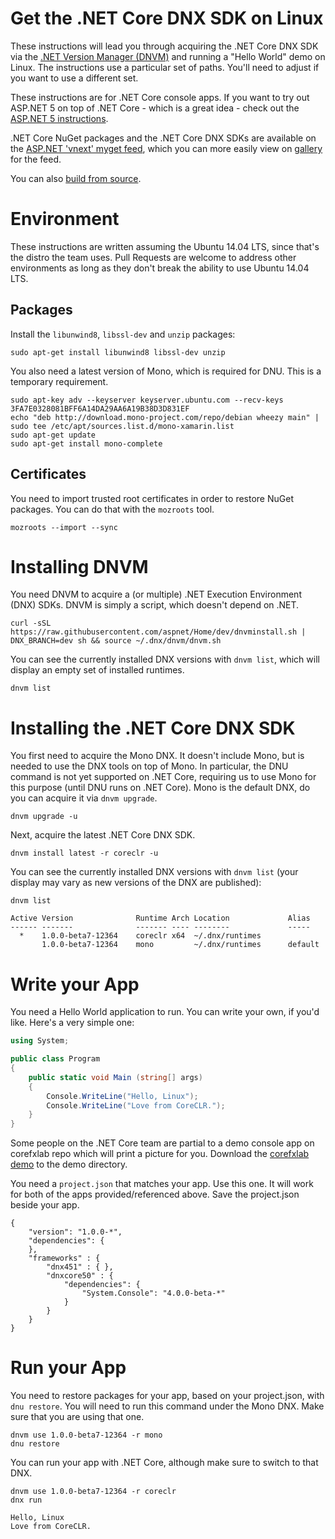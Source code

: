 Get the .NET Core DNX SDK on Linux
==================================

These instructions will lead you through acquiring the .NET Core DNX SDK via the [.NET Version Manager (DNVM)](https://github.com/aspnet/dnvm)  and running a "Hello World" demo on Linux. The instructions use a particular set of paths. You'll need to adjust if you want to use a different set.

These instructions are for .NET Core console apps. If you want to try out ASP.NET 5 on top of .NET Core - which is a great idea - check out the [ASP.NET 5 instructions](https://github.com/aspnet/home).

.NET Core NuGet packages and the .NET Core DNX SDKs are available on the [ASP.NET 'vnext' myget feed](https://www.myget.org/F/aspnetvnext), which you can more easily view on [gallery](https://www.myget.org/gallery/aspnetvnext) for the feed.

You can also [build from source](../building/linux-instructions.md). 

Environment
===========

These instructions are written assuming the Ubuntu 14.04 LTS, since that's the distro the team uses. Pull Requests are welcome to address other environments as long as they don't break the ability to use Ubuntu 14.04 LTS.

Packages
--------

Install the `libunwind8`, `libssl-dev` and `unzip` packages:

	sudo apt-get install libunwind8 libssl-dev unzip

You also need a latest version of Mono, which is required for DNU. This is a temporary requirement.

	sudo apt-key adv --keyserver keyserver.ubuntu.com --recv-keys 3FA7E0328081BFF6A14DA29AA6A19B38D3D831EF
	echo "deb http://download.mono-project.com/repo/debian wheezy main" | sudo tee /etc/apt/sources.list.d/mono-xamarin.list
	sudo apt-get update
	sudo apt-get install mono-complete

Certificates
------------

You need to import trusted root certificates in order to restore NuGet packages. You can do that with the `mozroots` tool.

	mozroots --import --sync

Installing DNVM
===============

You need DNVM to acquire a (or multiple) .NET Execution Environment (DNX) SDKs. DNVM is simply a script, which doesn't depend on .NET.

	curl -sSL https://raw.githubusercontent.com/aspnet/Home/dev/dnvminstall.sh | DNX_BRANCH=dev sh && source ~/.dnx/dnvm/dnvm.sh

You can see the currently installed DNX versions with `dnvm list`, which will display an empty set of installed runtimes.

	dnvm list

Installing the .NET Core DNX SDK
================================

You first need to acquire the Mono DNX. It doesn't include Mono, but is needed to use the DNX tools on top of Mono. In particular, the DNU command is not yet supported on .NET Core, requiring us to use Mono for this purpose (until DNU runs on .NET Core). Mono is the default DNX, do you can acquire it via `dnvm upgrade`.

	dnvm upgrade -u

Next, acquire the latest .NET Core DNX SDK.

	dnvm install latest -r coreclr -u

You can see the currently installed DNX versions with `dnvm list` (your display may vary as new versions of the DNX are published):

	dnvm list

```
Active Version              Runtime Arch Location             Alias
------ -------              ------- ---- --------             -----
  *    1.0.0-beta7-12364    coreclr x64  ~/.dnx/runtimes
       1.0.0-beta7-12364    mono         ~/.dnx/runtimes      default
```

Write your App
==============

You need a Hello World application to run. You can write your own, if you'd like. Here's a very simple one:

```csharp
using System;

public class Program
{
    public static void Main (string[] args)
    {
        Console.WriteLine("Hello, Linux");
        Console.WriteLine("Love from CoreCLR.");
    }
}
```

Some people on the .NET Core team are partial to a demo console app on corefxlab repo which will print a picture for you. Download the [corefxlab demo](https://raw.githubusercontent.com/dotnet/corefxlab/master/demos/CoreClrConsoleApplications/HelloWorld/HelloWorld.cs) to the demo directory.

You need a `project.json` that matches your app. Use this one. It will work for both of the apps provided/referenced above. Save the project.json beside your app.

```
{
    "version": "1.0.0-*",
    "dependencies": {
    },
    "frameworks" : {
        "dnx451" : { },
        "dnxcore50" : {
            "dependencies": {
                "System.Console": "4.0.0-beta-*"
            }
        }
    }
}
```

Run your App
============

You need to restore packages for your app, based on your project.json, with `dnu restore`. You will need to run this command under the Mono DNX. Make sure that you are using that one.

	dnvm use 1.0.0-beta7-12364 -r mono
	dnu restore

You can run your app with .NET Core, although make sure to switch to that DNX.

    dnvm use 1.0.0-beta7-12364 -r coreclr
	dnx run

	Hello, Linux
	Love from CoreCLR.
